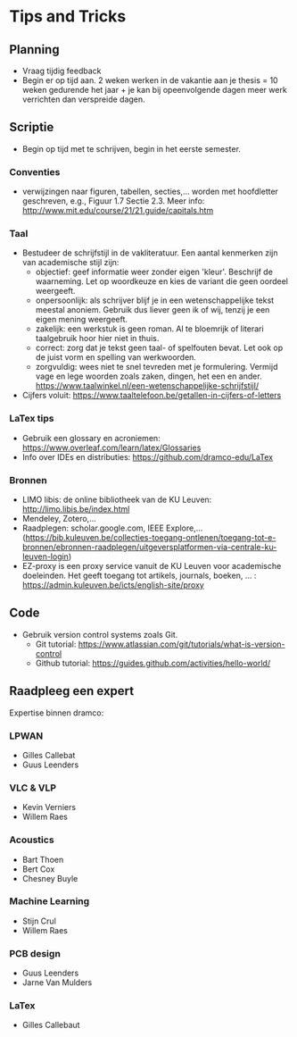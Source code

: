 # Tips and Tricks


## Planning
- Vraag tijdig feedback
- Begin er op tijd aan. 2 weken werken in de vakantie aan je thesis = 10 weken gedurende het jaar + je kan bij opeenvolgende dagen meer werk verrichten dan verspreide dagen.

## Scriptie
- Begin op tijd met te schrijven, begin in het eerste semester.

### Conventies
- verwijzingen naar figuren, tabellen, secties,... worden met hoofdletter geschreven, e.g., Figuur 1.7 Sectie 2.3. Meer info: http://www.mit.edu/course/21/21.guide/capitals.htm

### Taal
- Bestudeer de schrijfstijl in de vakliteratuur. Een aantal kenmerken zijn van academische stijl zijn:
	- objectief: geef informatie weer zonder eigen 'kleur'. Beschrijf de waarneming. Let op woordkeuze en kies de variant die geen oordeel weergeeft.
	- onpersoonlijk: als schrijver blijf je in een wetenschappelijke tekst meestal anoniem. Gebruik dus liever geen ik of wij, tenzij je een eigen mening weergeeft.
	- zakelijk: een werkstuk is geen roman. Al te bloemrijk of literari taalgebruik hoor hier niet in thuis.
	- correct: zorg dat je tekst geen taal- of spelfouten bevat. Let ook op de juist vorm en spelling van werkwoorden.
	- zorgvuldig: wees niet te snel tevreden met je formulering. Vermijd vage en lege woorden zoals zaken, dingen, het een en ander.  
  https://www.taalwinkel.nl/een-wetenschappelijke-schrijfstijl/
- Cijfers voluit: https://www.taaltelefoon.be/getallen-in-cijfers-of-letters

### LaTex tips
- Gebruik een glossary en acroniemen: https://www.overleaf.com/learn/latex/Glossaries
- Info over IDEs en distributies: https://github.com/dramco-edu/LaTex

### Bronnen
- LIMO libis: de online bibliotheek van de KU Leuven: http://limo.libis.be/index.html
- Mendeley, Zotero,...
- Raadplegen: scholar.google.com, IEEE Explore,... (https://bib.kuleuven.be/collecties-toegang-ontlenen/toegang-tot-e-bronnen/ebronnen-raadplegen/uitgeversplatformen-via-centrale-ku-leuven-login)
- EZ-proxy is een proxy service vanuit de KU Leuven voor academische doeleinden. Het geeft toegang tot artikels, journals, boeken, ... : https://admin.kuleuven.be/icts/english-site/proxy

## Code
- Gebruik version control systems zoals Git.
  * Git tutorial: https://www.atlassian.com/git/tutorials/what-is-version-control
  * Github tutorial: https://guides.github.com/activities/hello-world/

## Raadpleeg een expert
Expertise binnen dramco:

### LPWAN
- Gilles Callebat
- Guus Leenders

### VLC & VLP
- Kevin Verniers
- Willem Raes

### Acoustics
- Bart Thoen
- Bert Cox
- Chesney Buyle

### Machine Learning
- Stijn Crul
- Willem Raes

### PCB design
- Guus Leenders
- Jarne Van Mulders

### LaTex
- Gilles Callebaut
